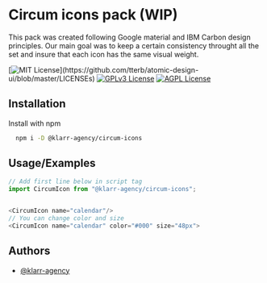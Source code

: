 # Circum icons pack (WIP)

This pack was created following Google material and IBM Carbon design principles. Our main goal was to keep a certain consistency throught all the set and insure that each icon has the same visual weight.

[![MIT License](https://img.shields.io/apm/l/atomic-design-ui.svg?)](https://github.com/tterb/atomic-design-ui/blob/master/LICENSEs)
[![GPLv3 License](https://img.shields.io/badge/License-GPL%20v3-yellow.svg)](https://opensource.org/licenses/)
[![AGPL License](https://img.shields.io/badge/license-AGPL-blue.svg)](http://www.gnu.org/licenses/agpl-3.0)

## Installation

Install with npm

```bash
  npm i -D @klarr-agency/circum-icons
```

## Usage/Examples

```javascript
// Add first line below in script tag
import CircumIcon from "@klarr-agency/circum-icons";


<CircumIcon name="calendar"/>
// You can change color and size
<CircumIcon name="calendar" color="#000" size="48px">
```

## Authors

-   [@klarr-agency](https://www.github.com/klarr-agency)
